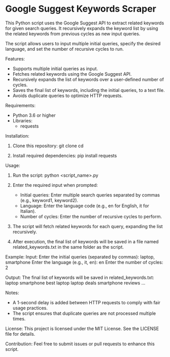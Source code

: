 # Google Suggest Keywords Scraper

This Python script uses the Google Suggest API to extract related keywords for given search queries. It recursively expands the keyword list by using the related keywords from previous cycles as new input queries. 

The script allows users to input multiple initial queries, specify the desired language, and set the number of recursive cycles to run.

Features:
- Supports multiple initial queries as input.
- Fetches related keywords using the Google Suggest API.
- Recursively expands the list of keywords over a user-defined number of cycles.
- Saves the final list of keywords, including the initial queries, to a text file.
- Avoids duplicate queries to optimize HTTP requests.

Requirements:
- Python 3.6 or higher
- Libraries:
  - requests

Installation:
1. Clone this repository:
   git clone <repository-url>
   cd <repository-folder>

2. Install required dependencies:
   pip install requests

Usage:
1. Run the script:
   python <script_name>.py

2. Enter the required input when prompted:
   - Initial queries: Enter multiple search queries separated by commas (e.g., keyword1, keyword2).
   - Language: Enter the language code (e.g., en for English, it for Italian).
   - Number of cycles: Enter the number of recursive cycles to perform.

3. The script will fetch related keywords for each query, expanding the list recursively.

4. After execution, the final list of keywords will be saved in a file named related_keywords.txt in the same folder as the script.

Example:
Input:
Enter the initial queries (separated by commas): laptop, smartphone
Enter the language (e.g., it, en): en
Enter the number of cycles: 2

Output:
The final list of keywords will be saved in related_keywords.txt:
laptop
smartphone
best laptop
laptop deals
smartphone reviews
...

Notes:
- A 1-second delay is added between HTTP requests to comply with fair usage practices.
- The script ensures that duplicate queries are not processed multiple times.

License:
This project is licensed under the MIT License. See the LICENSE file for details.

Contribution:
Feel free to submit issues or pull requests to enhance this script.

